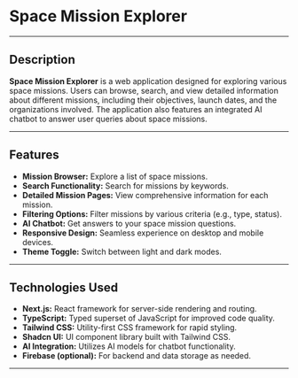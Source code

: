 # **Space Mission Explorer**

---

## **Description**

**Space Mission Explorer** is a web application designed for exploring various space missions. Users can browse, search, and view detailed information about different missions, including their objectives, launch dates, and the organizations involved. The application also features an integrated AI chatbot to answer user queries about space missions.

---

## **Features**

- **Mission Browser:** Explore a list of space missions.
- **Search Functionality:** Search for missions by keywords.
- **Detailed Mission Pages:** View comprehensive information for each mission.
- **Filtering Options:** Filter missions by various criteria (e.g., type, status).
- **AI Chatbot:** Get answers to your space mission questions.
- **Responsive Design:** Seamless experience on desktop and mobile devices.
- **Theme Toggle:** Switch between light and dark modes.

---

## **Technologies Used**

- **Next.js:** React framework for server-side rendering and routing.
- **TypeScript:** Typed superset of JavaScript for improved code quality.
- **Tailwind CSS:** Utility-first CSS framework for rapid styling.
- **Shadcn UI:** UI component library built with Tailwind CSS.
- **AI Integration:** Utilizes AI models for chatbot functionality.
- **Firebase (optional):** For backend and data storage as needed.

---
